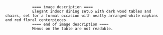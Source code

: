 
                ==== image description ====
                Elegant indoor dining setup with dark wood tables and chairs, set for a formal occasion with neatly arranged white napkins and red floral centerpieces.
                ==== end of image description ====
                Menus on the table are not readable.